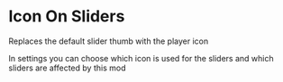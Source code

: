 # Icon On Sliders

Replaces the default slider thumb with the player icon

In settings you can choose which icon is used for the sliders and which sliders are affected by this mod
